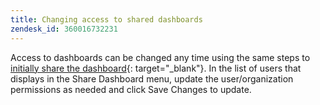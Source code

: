 ```yaml
---
title: Changing access to shared dashboards
zendesk_id: 360016732231
---
```


Access to dashboards can be changed any time using the same steps to [initially share the dashboard](../data-user/dashboards/share-dashboard-with-users.md){: target="_blank"}. In the list of users that displays in the Share Dashboard menu, update the user/organization permissions as needed and click Save Changes to update.
